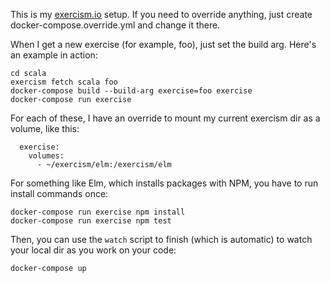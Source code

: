 This is my [exercism.io](https://exercism.io) setup.  If you need to override anything, just create docker-compose.override.yml and change it there.

When I get a new exercise (for example, foo), just set the build arg. 
Here's an example in action:

```$bash
cd scala
exercism fetch scala foo
docker-compose build --build-arg exercise=foo exercise
docker-compose run exercise

``` 

For each of these, I have an override to mount my current exercism dir
as a volume, like this:

```$bash
  exercise:
    volumes:
      - ~/exercism/elm:/exercism/elm

```

For something like Elm, which installs packages with NPM, you have to
run install commands once:

```$bash
docker-compose run exercise npm install
docker-compose run exercise npm test
```  

Then, you can use the `watch` script to finish (which is automatic) to
watch your local dir as you work on your code:

```$bash
docker-compose up
```